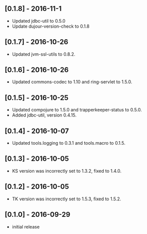 ## [0.1.8] - 2016-11-1
- Updated jdbc-util to 0.5.0
- Update dujour-version-check to 0.1.8

## [0.1.7] - 2016-10-26
- Updated jvm-ssl-utils to 0.8.2.

## [0.1.6] - 2016-10-26
- Updated commons-codec to 1.10 and ring-servlet to 1.5.0.

## [0.1.5] - 2016-10-25
- Updated compojure to 1.5.0 and trapperkeeper-status to 0.5.0.
- Added jdbc-util, version 0.4.15.

## [0.1.4] - 2016-10-07
- Updated tools.logging to 0.3.1 and tools.macro to 0.1.5.

## [0.1.3] - 2016-10-05
- KS version was incorrectly set to 1.3.2, fixed to 1.4.0.

## [0.1.2] - 2016-10-05
- TK version was incorrectly set to 1.5.3, fixed to 1.5.2.

## [0.1.0] - 2016-09-29
- initial release
